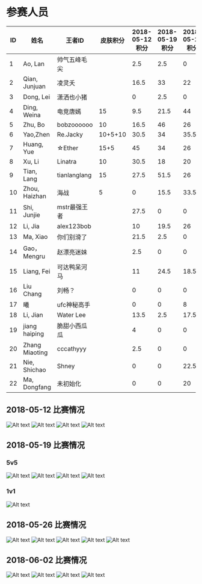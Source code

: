 # 参赛人员
ID|姓名|王者ID|皮肤积分|2018-05-12积分|2018-05-19积分|2018-05-26积分|2018-06-02积分|总分
|----|----|----|----|----|----|----|----|----|
1|Ao, Lan |帅气五峰毛尖||2.5|2.5|0|0|5|
2|Qian, Junjuan |凌灵夭||16.5|33|22|16|87.5|
3|Dong, Lei |潇洒也小猪||0|2.5|0|0|2.5|
4|Ding, Weina |电竞唐嫣|15|9.5|21.5|44|20|95|
5|Zhu, Bo |bobzoooooo|10|16.5|46|26|21.5|110|
6|Yao,Zhen |Re.Jacky |10+5+10|30.5|34|35.5|33.5|133.5|
7|Huang, Yue |☆Ether|15+5|45|34|26|43|148|
8|Xu, Li |Linatra|10|30.5|18|20|37.5|116|
9|Tian, Lang |tianlanglang|15|27.5|51.5|26|6|111|
10|Zhou, Haizhan |海战|5|0|15.5|33.5|38.5|87.5|
11|Shi, Junjie |mstr最强王者||27.5|0|0|0|27.5|
12|Li, Jia |alex123bob||10|19.5|26|9|64.5|
13|Ma, Xiao |你们别滑了||21.5|2.5|0|0|24|
14|Gao，Mengru |赵漂亮迷妹||2.5|0|0|0|0|
15|Liang, Fei |可达鸭呆河马||11|24.5|18.5|0|54|
16|Liu Chang |刘畅？||0|0|0|0|0|
17|曦|ufc神秘高手||0|0|8|18.5|26.5|
18|Li, Jian|Water Lee||13.5|2.5|17.5|7.5|41|
19|jiang haiping|脆甜小西瓜瓜||4|0|0|0|4|
20|Zhang Miaoting|cccathyyy||2.5|0|0|0|2.5|
21|Nie, Shichao|Shney||0|0|22.5|0|22.5|
22|Ma, Dongfang|未初始化||0|0|20|0|20|

## 2018-05-12 比赛情况
![Alt text](https://raw.githubusercontent.com/Alom/ESportsClub/master/May/2018-05-12/5-12-1.jpg)
![Alt text](https://raw.githubusercontent.com/Alom/ESportsClub/master/May/2018-05-12/5-12-2.jpg)
![Alt text](https://raw.githubusercontent.com/Alom/ESportsClub/master/May/2018-05-12/5-12-3.jpg)
![Alt text](https://raw.githubusercontent.com/Alom/ESportsClub/master/May/2018-05-12/5-12-4.jpeg)
## 2018-05-19 比赛情况
### 5v5
![Alt text](https://raw.githubusercontent.com/Alom/ESportsClub/master/May/2018-05-19/5-19-1.jpeg)
![Alt text](https://raw.githubusercontent.com/Alom/ESportsClub/master/May/2018-05-19/5-19-2.jpeg)
![Alt text](https://raw.githubusercontent.com/Alom/ESportsClub/master/May/2018-05-19/5-19-3.jpeg)
![Alt text](https://raw.githubusercontent.com/Alom/ESportsClub/master/May/2018-05-19/5-19-4.jpeg)
### 1v1
![Alt text](https://raw.githubusercontent.com/Alom/ESportsClub/master/May/2018-05-19/5-19-1v1-1.jpeg)
## 2018-05-26 比赛情况

![Alt text](https://raw.githubusercontent.com/Alom/ESportsClub/master/May/2018-05-26/5-26-1.jpeg)
![Alt text](https://raw.githubusercontent.com/Alom/ESportsClub/master/May/2018-05-26/5-26-2.jpeg)
![Alt text](https://raw.githubusercontent.com/Alom/ESportsClub/master/May/2018-05-26/5-26-3.jpeg)
![Alt text](https://raw.githubusercontent.com/Alom/ESportsClub/master/May/2018-05-26/5-26-4.jpeg)
![Alt text](https://raw.githubusercontent.com/Alom/ESportsClub/master/May/2018-05-26/5-26-5.jpeg)
## 2018-06-02 比赛情况
![Alt text](https://raw.githubusercontent.com/Alom/ESportsClub/master/May/2018-06-02/6-2-1.jpeg)
![Alt text](https://raw.githubusercontent.com/Alom/ESportsClub/master/May/2018-06-02/6-2-2.jpeg)
![Alt text](https://raw.githubusercontent.com/Alom/ESportsClub/master/May/2018-06-02/6-2-3.jpeg)
![Alt text](https://raw.githubusercontent.com/Alom/ESportsClub/master/May/2018-06-02/6-2-4.jpeg)
